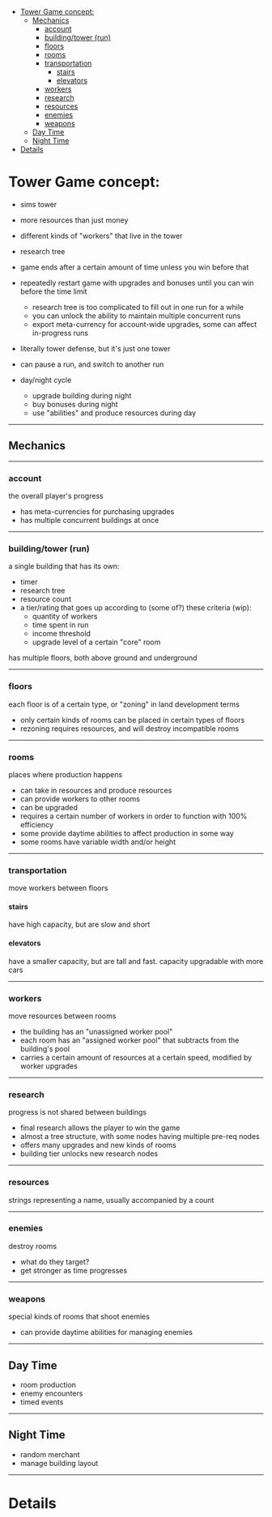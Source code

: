 

<!-- TOC -->
* [Tower Game concept:](#tower-game-concept)
  * [Mechanics](#mechanics)
    * [account](#account)
    * [building/tower (run)](#buildingtower-run)
    * [floors](#floors)
    * [rooms](#rooms)
    * [transportation](#transportation)
      * [stairs](#stairs)
      * [elevators](#elevators)
    * [workers](#workers)
    * [research](#research)
    * [resources](#resources)
    * [enemies](#enemies)
    * [weapons](#weapons)
  * [Day Time](#day-time)
  * [Night Time](#night-time)
* [Details](#details)
<!-- TOC -->


# Tower Game concept:
- sims tower
- more resources than just money
- different kinds of "workers" that live in the tower
- research tree
- game ends after a certain amount of time unless you win before that
- repeatedly restart game with upgrades and bonuses until you can win before the time limit
  - research tree is too complicated to fill out in one run for a while
  - you can unlock the ability to maintain multiple concurrent runs
  - export meta-currency for account-wide upgrades, some can affect in-progress runs

- literally tower defense, but it's just one tower
- can pause a run, and switch to another run
- day/night cycle
  - upgrade building during night
  - buy bonuses during night
  - use "abilities" and produce resources during day

---

## Mechanics

---

### account
the overall player's progress

- has meta-currencies for purchasing upgrades
- has multiple concurrent buildings at once

---

### building/tower (run)
a single building that has its own:
- timer
- research tree
- resource count
- a tier/rating that goes up according to (some of?) these criteria (wip):
  - quantity of workers
  - time spent in run
  - income threshold
  - upgrade level of a certain "core" room

has multiple floors, both above ground and underground

---

### floors
each floor is of a certain type, or "zoning" in land development terms

- only certain kinds of rooms can be placed in certain types of floors
- rezoning requires resources, and will destroy incompatible rooms

---

### rooms
places where production happens

- can take in resources and produce resources
- can provide workers to other rooms
- can be upgraded
- requires a certain number of workers in order to function with 100% efficiency
- some provide daytime abilities to affect production in some way
- some rooms have variable width and/or height

---

### transportation
move workers between floors

#### stairs
have high capacity, but are slow and short

#### elevators
have a smaller capacity, but are tall and fast. capacity upgradable with more cars

---

### workers
move resources between rooms

- the building has an "unassigned worker pool"
- each room has an "assigned worker pool" that subtracts from the building's pool
- carries a certain amount of resources at a certain speed, modified by worker upgrades

---

### research
progress is not shared between buildings

- final research allows the player to win the game
- almost a tree structure, with some nodes having multiple pre-req nodes
- offers many upgrades and new kinds of rooms
- building tier unlocks new research nodes

---

### resources
strings representing a name, usually accompanied by a count

--- 

### enemies
destroy rooms

- what do they target?
- get stronger as time progresses

---

### weapons
special kinds of rooms that shoot enemies

- can provide daytime abilities for managing enemies

---

## Day Time

- room production
- enemy encounters
- timed events

---

## Night Time

- random merchant
- manage building layout

---

# Details